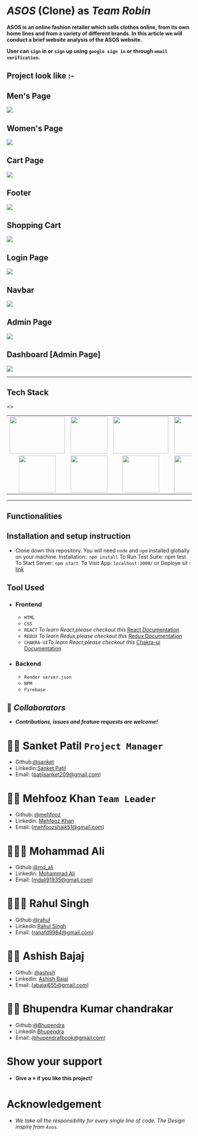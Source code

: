 # _ASOS_ (Clone) as _Team Robin_

**ASOS is an online fashion retailer which sells clothes online, from its own home lines and from a variety of different brands. In this article we will conduct a brief website analysis of the ASOS website.**

**User can `sign` in or `sign` up using `google sign in` or through `email verification`.**

## Project look like :-

## Men's Page

![](https://github.com/mehfoozkhangithub/tangible-robin-3650/blob/main/team_robin/assets/Screenshot_20221116_054938.png?raw=true)

## Women's Page

![](https://github.com/mehfoozkhangithub/tangible-robin-3650/blob/main/team_robin/assets/Screenshot_20221116_054818.png?raw=true)

## Cart Page

![](https://github.com/mehfoozkhangithub/tangible-robin-3650/blob/main/team_robin/assets/Screenshot_20221116_054605.png?raw=true)

## Footer

![](https://github.com/mehfoozkhangithub/tangible-robin-3650/blob/main/team_robin/assets/Screenshot_20221116_054830.png?raw=true)

## Shopping Cart

![](https://github.com/mehfoozkhangithub/tangible-robin-3650/blob/main/team_robin/assets/Screenshot_20221116_054953.png?raw=true)


## Login Page

![](https://github.com/mehfoozkhangithub/tangible-robin-3650/blob/main/team_robin/assets/Screenshot_20221116_055100.png?raw=true)

## Navbar

![](https://github.com/mehfoozkhangithub/tangible-robin-3650/blob/main/team_robin/assets/Screenshot_20221116_055121.png?raw=true)

## Admin Page

![](https://github.com/mehfoozkhangithub/tangible-robin-3650/blob/main/team_robin/assets/Screenshot_20221116_055209.png?raw=true)

## Dashboard [Admin Page]

![](https://github.com/mehfoozkhangithub/tangible-robin-3650/blob/main/team_robin/assets/Screenshot_20221116_055226.png?raw=true)




<hr>

## Tech Stack

<table align=center>
 <td align=center> <img src="https://upload.wikimedia.org/wikipedia/commons/thumb/d/d9/Node.js_logo.svg/1280px-Node.js_logo.svg.png"  height=100   width=150 ></td>
     <td align=center> <img src="https://upload.wikimedia.org/wikipedia/commons/thumb/a/a7/React-icon.svg/1280px-React-icon.svg.png" height=100   /></td>
    <td align=center> <img src="https://upload.wikimedia.org/wikipedia/commons/4/49/Redux.png"  height=100   width=150 /></td>
     <td align=center> <img src="https://img.icons8.com/nolan/64/wikipedia.png"  height=100  ></td>
  </tr><><td align=center>  <img src="https://img.icons8.com/color/48/null/chakra-ui.png"   width=100  /></td>
   <td align=center> <img src="https://upload.wikimedia.org/wikipedia/commons/thumb/b/b2/Bootstrap_logo.svg/768px-Bootstrap_logo.svg.png"  height=100    /></td>
  <td align=center> <img src="https://git-scm.com/images/logos/downloads/Git-Icon-1788C.png"  height=100  /></td>
  <td align=center> <img src="https://img.icons8.com/plasticine/100/null/github.png"  height=100  /></td>


</table>

<hr/>

## Functionalities

## Installation and setup instruction

- Clone down this repository. You will need `node` and `npm` installed globally on your machine. Installation:` npm install` To Run Test Suite: npm test To Start Server: `npm start `To Visit App: `localhost:3000/` or Deploye sit : [link](https://strong-parfait-b1bad8.netlify.app)

## Tool Used

- ### **Frontend**
  - `HTML`
  - `CSS`
  - `REACT` _To learn React,please checkout this_ [React Documentation](https://reactjs.org/)
  - `REDUX` _To learn Redux,please checkout this_ [Redux Documentation](https://redux.js.org/)
  - `CHAKRA-UI`_To learn React,please checkout this_ [Chakra-ui Documentation](https://chakra-ui.com/)
- ### **Backend**
  - `Render server.json`
  - `NPM`
  - `Firebase`

<!-- - ### **Integration** -->

## 🤝 **_Collaborators_**

- **_Contributions, issues and feature requests are welcome!_**

# 🧔🏻 **Sanket Patil** `Project Manager`

- Github:[@sanket](https://github.com/sanketpatil05)
- Linkedin:[Sanket Patil](https://www.linkedin.com/in/sanket-patil-455700188/)
- Email: (patilsanket209@gmail.com)

# 👨🏻 **Mehfooz Khan** `Team Leader`

- Github: [@mehfooz](https://github.com/mehfoozkhangithub)
- Linkedin: [Mehfooz Khan](https://www.linkedin.com/in/mehfoozkhan51/)
- Email: (mehfoozshaik51@gmail.com)

# 🧑🏻‍🦰 **Mohammad Ali**

- Github:[@md_ali](https://github.com/mdali-11)
- Linkedin: [Mohammad Ali](https://www.linkedin.com/in/md-ali11/)
- Email: (mdali91935@gmail.com)

# 👱🏻‍♂️ **Rahul Singh**

- Github:[@rahul](https://github.com/Srahul2244)
- Linkedin:[Rahul Singh](https://www.linkedin.com/in/rahul-singh-17b20a1b4/)
- Email: (ranafd9984@gmail.com)

# 🧑🏻 **Ashish Bajaj**

- Github: [@ashish](https://github.com/abajaj655)
- Linkedin: [Ashish Bajaj](https://www.linkedin.com/in/ashish-bajaj-7299a3235/)
- Email: (abajaj655@gmail.com)

# 🧒🏻 **Bhupendra Kumar chandrakar**

- Github:[@Bhupendra](https://github.com/bkcjanta)
- Linkedin:[Bhupendra](https://www.linkedin.com/mwlite/in/bhupendra-kumar-chandrakar)
- Email: (bhupendrafbook@gmail.com)

# Show your support

- **Give a ⭐️ if you like this project!**

# Acknowledgement

- _We take all the responsibility for every single line of code. The Design inspire from `Asos`._
